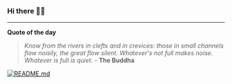 ### Hi there 👋🏻


---

**Quote of the day**

> *Know from the rivers in clefts and in crevices: those in small channels flow noisily, the great flow silent. Whatever's not full makes noise. Whatever is full is quiet.* - **The Buddha** 

[![README.md](https://github.com/marcolovazzano/marcolovazzano/actions/workflows/readme.yml/badge.svg?branch=main)](https://github.com/marcolovazzano/marcolovazzano/actions/workflows/readme.yml)
